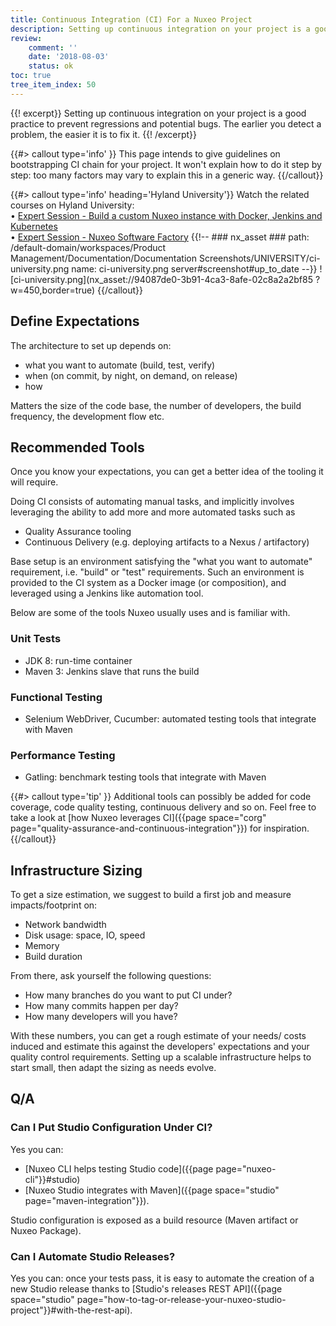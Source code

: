 ```yaml
---
title: Continuous Integration (CI) For a Nuxeo Project
description: Setting up continuous integration on your project is a good practice to prevent regressions and potential bugs. The earlier you detect a problem, the easier to fix it.
review:
    comment: ''
    date: '2018-08-03'
    status: ok
toc: true
tree_item_index: 50
---
```

{{! excerpt}}
Setting up continuous integration on your project is a good practice to prevent regressions and potential bugs. The earlier you detect a problem, the easier it is to fix it.
{{! /excerpt}}

{{#> callout type='info' }}
This page intends to give guidelines on bootstrapping CI chain for your project. It won't explain how to do it step by step: too many factors may vary to explain this in a generic way.
{{/callout}}

{{#> callout type='info'  heading='Hyland University'}}
Watch the related courses on Hyland University:</br>
&#8226; [Expert Session - Build a custom Nuxeo instance with Docker, Jenkins and Kubernetes](https://university.hyland.com/courses/e4069)</br>
&#8226; [Expert Session - Nuxeo Software Factory](https://university.hyland.com/courses/e4156)
{{!--     ### nx_asset ###
    path: /default-domain/workspaces/Product Management/Documentation/Documentation Screenshots/UNIVERSITY/ci-university.png
    name: ci-university.png
    server#screenshot#up_to_date
--}}
![ci-university.png](nx_asset://94087de0-3b91-4ca3-8afe-02c8a2a2bf85 ?w=450,border=true)
{{/callout}}

## Define Expectations

The architecture to set up depends on:
- what you want to automate (build, test, verify)
- when (on commit, by night, on demand, on release)
- how

Matters the size of the code base, the number of developers, the build frequency, the development flow etc.

## Recommended Tools

Once you know your expectations, you can get a better idea of the tooling it will require.

Doing CI consists of automating manual tasks, and implicitly involves leveraging the ability to add more and more automated tasks such as
- Quality Assurance tooling
- Continuous Delivery (e.g. deploying artifacts to a Nexus / artifactory)

Base setup is an environment satisfying the "what you want to automate" requirement, i.e. "build" or "test" requirements. Such an environment is provided to the CI system as a Docker image (or composition), and leveraged using a Jenkins like automation tool.

Below are some of the tools Nuxeo usually uses and is familiar with.

### Unit Tests

- JDK 8: run-time container
- Maven 3: Jenkins slave that runs the build

### Functional Testing

- Selenium WebDriver, Cucumber: automated testing tools that integrate with Maven

### Performance Testing

- Gatling: benchmark testing tools that integrate with Maven

{{#> callout type='tip' }}
Additional tools can possibly be added for code coverage, code quality testing, continuous delivery and so on. Feel free to take a look at [how Nuxeo leverages CI]({{page space="corg" page="quality-assurance-and-continuous-integration"}}) for inspiration.
{{/callout}}

## Infrastructure Sizing

To get a size estimation, we suggest to build a first job and measure impacts/footprint on:
- Network bandwidth
- Disk usage: space, IO, speed
- Memory
- Build duration

From there, ask yourself the following questions:
- How many branches do you want to put CI under?
- How many commits happen per day?
- How many developers will you have?

With these numbers, you can get a rough estimate of your needs/ costs induced and estimate this against the developers' expectations and your quality control requirements. Setting up a scalable infrastructure helps to start small, then adapt the sizing as needs evolve.

## Q/A

### Can I Put Studio Configuration Under CI?

Yes you can:
- [Nuxeo CLI helps testing Studio code]({{page page="nuxeo-cli"}}#studio)
- [Nuxeo Studio integrates with Maven]({{page space="studio" page="maven-integration"}}).

Studio configuration is exposed as a build resource (Maven artifact or Nuxeo Package).

### Can I Automate Studio Releases?

Yes you can: once your tests pass, it is easy to automate the creation of a new Studio release thanks to [Studio's releases REST API]({{page space="studio" page="how-to-tag-or-release-your-nuxeo-studio-project"}}#with-the-rest-api).
